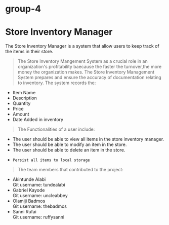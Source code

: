 # group-4
 # Store Inventory Manager
The Store Inventory Manager is a system that allow users to keep track of the items in their store.
> The Store Inventory Mangement System as a crucial role in an organization's profitability baecause the faster the turnover,the more money the organization makes. 
The Store Inventory Management System prepares and ensure the accuracy of documentation relating to inventory.
The system records the:
*   Item Name
*  Description
*    Quantity
*  Price
* Amount
* Date Added in inventory

> The Functionalities of a user include:
-   The user should be able to view all items in the store inventory manager.
-   The user should be able to modify an item in the store.
-   The user should be able to delete an item in the store.
-	  Persist all items to local storage

> The team members that contributed to the project:
* Akintunde Alabi<br>
Git username: tundealabi
* Gabriel Kayode    <br> 
 Git username: uncleabbey
* Olamiji Badmos    <br>
Git username: thebadmos
* Sanni Rufai  <br>
Git username: ruffysanni
